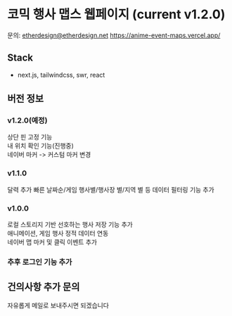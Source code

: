# 코믹 행사 맵스 웹페이지 (current v1.2.0)

문의: etherdesign@etherdesign.net
https://anime-event-maps.vercel.app/

## Stack

- next.js, tailwindcss, swr, react

## 버전 정보

### v1.2.0(예정)
상단 핀 고정 기능  
내 위치 확인 기능(진행중)  
네이버 마커 -> 커스텀 마커 변경  

### v1.1.0
달력 추가
빠른 날짜순/게임 행사별/행사장 별/지역 별 등 데이터 필터링 기능 추가  

### v1.0.0

로컬 스토리지 기반 선호하는 행사 저장 기능 추가  
애니메이션, 게임 행사 정적 데이터 연동  
네이버 맵 마커 및 클릭 이벤트 추가

### 추후 로그인 기능 추가

## 건의사항 추가 문의

자유롭게 메일로 보내주시면 되겠습니다
